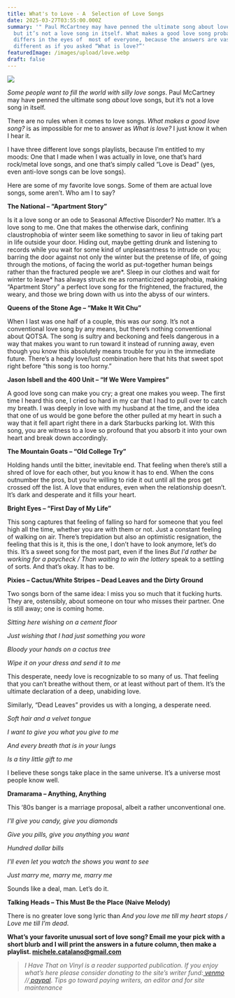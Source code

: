 ```yaml
---
title: What's to Love - A  Selection of Love Songs
date: 2025-03-27T03:55:00.000Z
summary: '" Paul McCartney may have penned the ultimate song about love songs,
  but it’s not a love song in itself. What makes a good love song probably
  differs in the eyes of  most of everyone, because the answers are vastly
  different as if you asked “What is love?”'
featuredImage: /images/upload/love.webp
draft: false
---
```

![](/images/upload/love.webp)

*Some people want to fill the world with silly love songs*. Paul McCartney may have penned the ultimate song *about* love songs, but it’s not a love song in itself.  

There are no rules when it comes to love songs. *What makes a good love song?* is as impossible for me to answer as *What is love?* I just know it when I hear it.   

I have three different love songs playlists, because I’m entitled to my moods: One that I made when I was actually in love, one that’s hard rock/metal love songs, and one that’s simply called “Love is Dead” (yes, even anti-love songs can be love songs). 

Here are some of my favorite love songs. Some of them are actual love songs, some aren’t. Who am I to say?

**The National – “Apartment Story”**

Is it a love song or an ode to Seasonal Affective Disorder? No matter. It’s a love song to me. One that makes the otherwise dark, confining claustrophobia of winter seem like something to savor in lieu of taking part in life outside your door. Hiding out, maybe getting drunk and listening to records while you wait for some kind of unpleasantness to intrude on you; barring the door against not only the winter but the pretense of life, of going through the motions, of facing the world as put-together human beings rather than the fractured people we are*. Sleep in our clothes and wait for winter to leave* has always struck me as romanticized agoraphobia, making “Apartment Story” a perfect love song for the frightened, the fractured, the weary, and those we bring down with us into the abyss of our winters. 

**Queens of the Stone Age – “Make It Wit Chu”**

When I last was one half of a couple, this was *our song*. It’s not a conventional love song by any means, but there’s nothing conventional about QOTSA. The song is sultry and beckoning and feels dangerous in a way that makes you want to run toward it instead of running away, even though you know this absolutely means trouble for you in the immediate future. There’s a heady love/lust combination here that hits that sweet spot right before “this song is too horny.”

**Jason Isbell and the 400 Unit – “If We Were Vampires”**

A good love song can make you cry; a great one makes you weep. The first time I heard this one, I cried so hard in my car that I had to pull over to catch my breath. I was deeply in love with my husband at the time, and the idea that one of us would be gone before the other pulled at my heart in such a way that it fell apart right there in a dark Starbucks parking lot. With this song, you are witness to a love so profound that you absorb it into your own heart and break down accordingly.

**The Mountain Goats – “Old College Try”**

Holding hands until the bitter, inevitable end. That feeling when there’s still a shred of love for each other, but you know it has to end. When the cons outnumber the pros, but you’re willing to ride it out until all the pros get crossed off the list. A love that endures, even when the relationship doesn’t. It’s dark and desperate and it fills your heart.

**Bright Eyes – “First Day of My Life”**

This song captures that feeling of falling so hard for someone that you feel high all the time, whether you are with them or not. Just a constant feeling of walking on air. There’s trepidation but also an optimistic resignation, the feeling that this is it, this is the one, I don’t have to look anymore, let’s do this. It’s a sweet song for the most part, even if the lines *But I'd rather be working for a paycheck / Than waiting to win the lottery* speak to a settling of sorts. And that’s okay. It has to be.

**Pixies – Cactus/White Stripes – Dead Leaves and the Dirty Ground**

Two songs born of the same idea: I miss you so much that it fucking hurts. They are, ostensibly, about someone on tour who misses their partner. One is still away; one is coming home.

*Sitting here wishing on a cement floor*

*Just wishing that I had just something you wore*

*Bloody your hands on a cactus tree*

*Wipe it on your dress and send it to me*

This desperate, needy love is recognizable to so many of us. That feeling that you can’t breathe without them, or at least without part of them. It’s the ultimate declaration of a deep, unabiding love.

Similarly, “Dead Leaves” provides us with a longing, a desperate need.

*Soft hair and a velvet tongue*

*I want to give you what you give to me*

*And every breath that is in your lungs*

*Is a tiny little gift to me*

I believe these songs take place in the same universe. It’s a universe most people know well.

**Dramarama – Anything, Anything**

This ‘80s banger is a marriage proposal, albeit a rather unconventional one.

*I'll give you candy, give you diamonds*

*Give you pills, give you anything you want*

*Hundred dollar bills*

*I'll even let you watch the shows you want to see*

*Just marry me, marry me, marry me*

Sounds like a deal, man. Let’s do it. 

**Talking Heads – This Must Be the Place (Naive Melody)**

There is no greater love song lyric than *And you love me till my heart stops / Love me till I’m dead*.

 **What’s your favorite unusual sort of love song? Email me your pick with a short blurb and I will print the answers in a future column, then make a playlist. [michele.catalano@gmail.com](mailto:michele.catalano@gmail.com)** 

> *I Have That on Vinyl is a reader supported publication. If you enjoy what’s here please consider donating to the site’s writer fund:[ venmo](https://account.venmo.com/u/Michele-Catalano2659) //[ paypal](https://www.paypal.com/paypalme/goingitaloneny?country.x=US&locale.x=en_US)*. *Tips go toward paying writers, an editor and for site maintenance*
